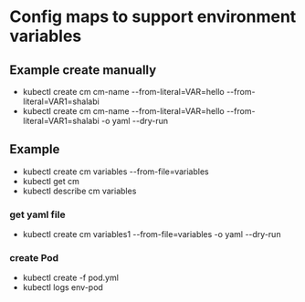 # Config maps to support environment variables

## Example create manually
- kubectl create cm cm-name --from-literal=VAR=hello --from-literal=VAR1=shalabi
- kubectl create cm cm-name --from-literal=VAR=hello --from-literal=VAR1=shalabi -o yaml --dry-run

## Example
- kubectl create cm variables --from-file=variables
- kubectl get cm
- kubectl describe cm variables

### get yaml file
- kubectl create cm variables1 --from-file=variables -o yaml --dry-run

### create Pod
- kubectl create -f pod.yml
- kubectl logs env-pod


